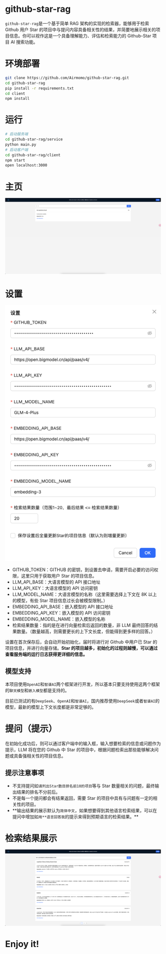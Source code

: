# github-star-rag

`github-star-rag`是一个基于简单 RAG 架构的实现的检索器，能够用于检索 Github 用户 Star 的项目中与提问内容具备相关性的结果，并简要地展示相关的项目信息。你可以视作这是一个具备理解能力、评估和检索能力的 Github-Star 项目 AI 搜索功能。

# 环境部署

```bash
git clone https://github.com/Airmomo/github-star-rag.git
cd github-star-rag
pip install -r requirements.txt
cd client
npm install
```

# 运行

```bash
# 启动服务端
cd github-star-rag/service
python main.py
# 启动客户端
cd github-star-rag/client
npm start
open localhost:3000
```

# 主页

![alt text](show_index.png)

# 设置

![alt text](show_settings.png)

- GITHUB_TOKEN：GITHUB 的密钥，到设置去申请，需要开启必要的访问权限，这里只用于获取用户 Star 的项目信息。
- LLM_API_BASE：大语言模型的 API 接口地址
- LLM_API_KEY：大语言模型的 API 访问密钥
- LLM_MODEL_NAME：大语言模型的名称（这里需要选择上下文在 8K 以上的模型，有些 Star 项目信息过长会被模型限制。）
- EMBEDDING_API_BASE：嵌入模型的 API 接口地址
- EMBEDDING_API_KEY：嵌入模型的 API 访问密钥
- EMBEDDING_MODEL_NAME：嵌入模型的名称
- 检索结果数量：指的是在进行向量检索后返回的数量，非 LLM 最终回答的结果数量。（数量越高，则需要更长的上下文长度，但能得到更多样的回答。）

设置在首次保存后，会自动开始初始化，届时将进行对 Github 中用户已 Star 的项目信息，并进行向量存储。**Star 的项目越多，初始化的过程则越慢，可以通过查看服务端的运行日志获得更详细的信息。**

## 模型支持

本项目使用`OpenAI`和`智谱AI`两个框架进行开发，所以基本只要支持使用这两个框架的`聊天模型`和`嵌入模型`都是支持的。

目前已测试的有`DeepSeek`、`OpenAI`和`智谱AI`，国内推荐使用`DeepSeek`或者`智谱AI`的模型，最新的模型上下文长度都是非常足够的。

# 提问（提示）

在初始化成功后，则可以通过客户端中的输入框，输入想要检索的信息或问题作为提示，LLM 将在您的 Github 中 Star 的项目中，根据问题检索出那些能够解决问题或具备强相关性的项目信息。

## 提示注意事项

- 不支持提问如`请列出Star数目排名前10的项目`等与 Star 数量相关的问题，最终输出结果的排名不分前后。
- 不是每一个提问都会有结果返回，需要 Star 的项目中具有与问题有一定的相关性的项目。
- **输出结果的展示默认为`简体中文`，如果想要得到其他语言检索结果，可以在提问中增加如`用**语言回答我`的提示来得到预期语言的检索结果。\*\*

# 检索结果展示

![alt text](show_results.png)

# Enjoy it!
